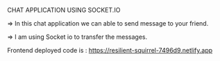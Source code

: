 CHAT APPLICATION USING SOCKET.IO

=> In this chat application we can able to send message to your friend.

=> I am using Socket io to transfer the messages.

Frontend deployed code is :  https://resilient-squirrel-7496d9.netlify.app
